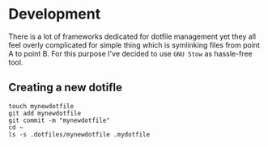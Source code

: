 # Development

There is a lot of frameworks dedicated for dotfile management yet they all feel overly complicated for simple thing which is symlinking files from point A to point B. For this purpose I've decided to use `GNU Stow` as hassle-free tool.

## Creating a new dotifle

```
touch mynewdotfile
git add mynewdotfile
git commit -m "mynewdotfile"
cd ~
ls -s .dotfiles/mynewdotfile .mydotfile
```
